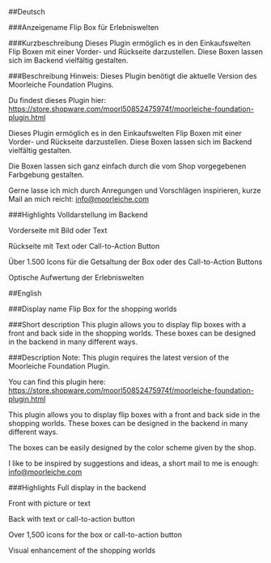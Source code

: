 ##Deutsch

###Anzeigename
Flip Box für Erlebniswelten

###Kurzbeschreibung
Dieses Plugin ermöglich es in den Einkaufswelten Flip Boxen mit einer Vorder- und Rückseite darzustellen. Diese Boxen lassen sich im Backend vielfältig gestalten.

###Beschreibung
Hinweis: Dieses Plugin benötigt die aktuelle Version des Moorleiche Foundation Plugins.

Du findest dieses Plugin hier: https://store.shopware.com/moorl50852475974f/moorleiche-foundation-plugin.html

Dieses Plugin ermöglich es in den Einkaufswelten Flip Boxen mit einer Vorder- und Rückseite darzustellen. Diese Boxen lassen sich im Backend vielfältig gestalten.

Die Boxen lassen sich ganz einfach durch die vom Shop vorgegebenen Farbgebung gestalten.

Gerne lasse ich mich durch Anregungen und Vorschlägen inspirieren, kurze Mail an mich reicht: info@moorleiche.com

###Highlights
Volldarstellung im Backend

Vorderseite mit Bild oder Text

Rückseite mit Text oder Call-to-Action Button

Über 1.500 Icons für die Getsaltung der Box oder des Call-to-Action Buttons

Optische Aufwertung der Erlebniswelten

##English

###Display name
Flip Box for the shopping worlds

###Short description
This plugin allows you to display flip boxes with a front and back side in the shopping worlds. These boxes can be designed in the backend in many different ways.

###Description
Note: This plugin requires the latest version of the Moorleiche Foundation Plugin.

You can find this plugin here: https://store.shopware.com/moorl50852475974f/moorleiche-foundation-plugin.html

This plugin allows you to display flip boxes with a front and back side in the shopping worlds. These boxes can be designed in the backend in many different ways.

The boxes can be easily designed by the color scheme given by the shop.

I like to be inspired by suggestions and ideas, a short mail to me is enough: info@moorleiche.com

###Highlights
Full display in the backend

Front with picture or text

Back with text or call-to-action button

Over 1,500 icons for the box or call-to-action button

Visual enhancement of the shopping worlds
